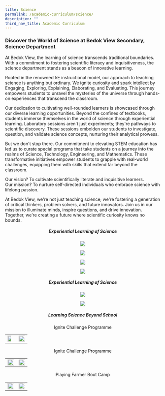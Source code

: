 ```yaml
---
title: Science
permalink: /academic-curriculum/science/
description: ""
third_nav_title: Academic Curriculum
---
```

### Discover the World of Science at Bedok View Secondary, Science Department

At Bedok View, the learning of science transcends traditional boundaries. With a commitment to fostering scientific literacy and inquisitiveness, the science department stands as a beacon of innovative learning.

Rooted in the renowned 5E instructional model, our approach to teaching science is anything but ordinary. We ignite curiosity and spark intellect by Engaging, Exploring, Explaining, Elaborating, and Evaluating. This journey empowers students to unravel the mysteries of the universe through hands-on experiences that transcend the classroom.

Our dedication to cultivating well-rounded learners is showcased through our diverse learning opportunities. Beyond the confines of textbooks, students immerse themselves in the world of science through experiential learning. Laboratory sessions aren't just experiments; they're pathways to scientific discovery. These sessions embolden our students to investigate, question, and validate science concepts, nurturing their analytical prowess.

But we don't stop there. Our commitment to elevating STEM education has led us to curate special programs that take students on a journey into the realms of Science, Technology, Engineering, and Mathematics. These transformative initiatives empower students to grapple with real-world challenges, equipping them with skills that extend far beyond the classroom.

Our vision? To cultivate scientifically literate and inquisitive learners.<br>
Our mission? To nurture self-directed individuals who embrace science with lifelong passion.&nbsp;

At Bedok View, we're not just teaching science; we're fostering a generation of critical thinkers, problem solvers, and future innovators. Join us in our mission to illuminate minds, inspire questions, and drive innovation. Together, we're creating a future where scientific curiosity knows no bounds.

<center> 
	<b></b><h5><b>Experiential Learning of Science</b>
	</h5>
	
![](/images/Academic%20Curriculum/Science/science1.jpg)
	
![](/images/Academic%20Curriculum/Science/science2.jpg)

![](/images/Academic%20Curriculum/Science/science3.jpg)

![](/images/Academic%20Curriculum/Science/science4.jpg)
	</center>
	
<center>
	<b></b><h5><b>Experiential Learning of Science</b>
	</h5>

![](/images/Academic%20Curriculum/Science/science5.jpg)

![](/images/Academic%20Curriculum/Science/science6.jpg)
</center>

<center>
	<b></b><h5><b>Learning Science Beyond School</b>
	</h5>
	Ignite Challenge Programme
<table><tbody><tr><td>
	<img style="width:75%" src="/images/Academic%20Curriculum/Science/science7.jpg">
		</td>
	<td>
			<img style="width:200%" src="/images/Academic%20Curriculum/Science/science8.jpg">
		</td>
	</tr>
	</tbody></table>
	Ignite Challenge Programme	
<table><tbody><tr><td>
	<img style="width:150%" src="/images/Academic%20Curriculum/Science/science9.jpg">
		</td>
	<td>
			<img style="width:125%" src="/images/Academic%20Curriculum/Science/science10.jpg">
		</td>
	</tr>
	</tbody></table>
	Playing Farmer Boot Camp
<table><tbody><tr><td>
	<img style="width:250%" src="/images/Academic%20Curriculum/Science/science11.jpg">
		</td>
	<td>
			<img style="width:250%" src="/images/Academic%20Curriculum/Science/science12.jpg">
		</td>
	</tr>
	</tbody></table>
</center>
